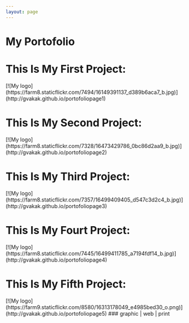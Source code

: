```yaml
---
layout: page
---
```


# My Portofolio
<h1>This Is My First Project:</h1>
[![My logo](https://farm8.staticflickr.com/7494/16149391137_d389b6aca7_b.jpg)](http://gvakak.github.io/portofoliopage1)
<h1>This Is My Second Project:</h1>
[![My logo](https://farm8.staticflickr.com/7328/16473429786_0bc86d2aa9_b.jpg)](http://gvakak.github.io/portofoliopage2)
<h1>This Is My Third Project:</h1>
[![My logo](https://farm8.staticflickr.com/7357/16499409405_d547c3d2c4_b.jpg)](http://gvakak.github.io/portofoliopage3)
<h1>This Is My Fourt Project:</h1>
[![My logo](https://farm8.staticflickr.com/7445/16499411785_a7194fdf14_b.jpg)](http://gvakak.github.io/portofoliopage4)
<h1>This Is My Fifth Project:</h1>
[![My logo](https://farm9.staticflickr.com/8580/16313178049_e4985bed30_o.png)](http://gvakak.github.io/portofoliopage5)
### graphic | web | print
